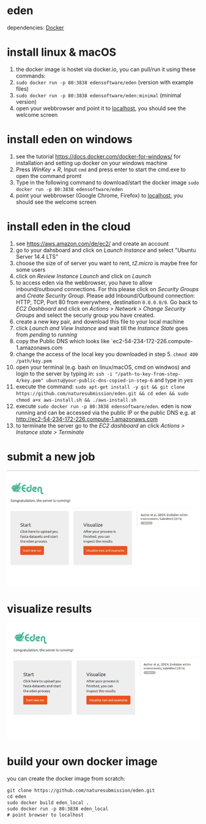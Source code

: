 # eden
dependencies: [Docker](https://github.com/docker/docker) 


# install linux & macOS
1. the docker image is hostet via docker.io, you can pull/run it using these commands:
2. `sudo docker run -p 80:3838 edensoftware/eden` (version with example files)
3. `sudo docker run -p 80:3838 edensoftware/eden:minimal` (minimal version)
4. open your webbrowser and point it to [localhost](localhost), you should see the welcome screen


# install eden on windows
1. see the tutorial https://docs.docker.com/docker-for-windows/ for installation and setting up docker on your windows machine
2. Press *WinKey + R*, Input `cmd` and press enter to start the cmd.exe to open the command promt
3. Type in the following command to download/start the docker image `sudo docker run -p 80:3838 edensoftware/eden` 
4. point your webbrowser (Google Chrome, Firefox) to  [localhost](localhost), you should see the welcome screen

# install eden in the cloud
1. see https://aws.amazon.com/de/ec2/ and create an account
2. go to your dahsboard and click on *Launch Instance* and select "Ubuntu Server 14.4 LTS"
3. choose the size of of server you want to rent, *t2.micro* is maybe free for some users
4. click on *Review Instance Launch* and click on *Launch*
5. to access eden via the webbrowser, you have to allow inbound/outbound connections. For this please click on *Security Groups* and *Create Security Group*. Please add Inbound/Outbound connection: HTTP, TCP, Port 80 from everywhere, destination `0.0.0.0/0`. Go back to *EC2 Dashboard* and click on *Actions > Network > Change Security Groups* and select the securiy group you have created. 
5. create a new key pair, and download this file to your local machine
6. click *Launch and View Instance* and wait till the *Instance State* goes from *pending* to *running*
7. copy the Public DNS which looks like `ec2-54-234-172-226.compute-1.amazonaws.com
8. change the access of the local key you downloaded in step 5. `chmod 400 /path/key.pem`
9. open your terminal (e.g. bash on linux/macOS, cmd on windwos) and login to the server by typing in: `ssh -i "/path-to-key-from-step-4/key.pem" ubuntu@your-public-dns-copied-in-step-6` and type in *yes*
10. execute the command: `sudo apt-get install -y git && git clone https://github.com/naturesubmission/eden.git && cd eden && sudo chmod a+x aws-install.sh && ./aws-install.sh`
11. execute `sudo docker run -p 80:3838 edensoftware/eden`. eden is now running and can be accessed via the public IP or the public DNS e.g. at http://ec2-54-234-172-226.compute-1.amazonaws.com
12. to terminate the server go to the *EC2 dashboard* an click *Actions > Instance state > Terminate*




# submit a new job
![submit a new job](start.gif "submit a new job")

# visualize results
![visualize results](samples.gif "visualize results")

# build your own docker image

you can create the docker image from scratch:

```
git clone https://github.com/naturesubmission/eden.git
cd eden
sudo docker build eden_local .
sudo docker run -p 80:3838 eden_local
# point browser to localhost
```

